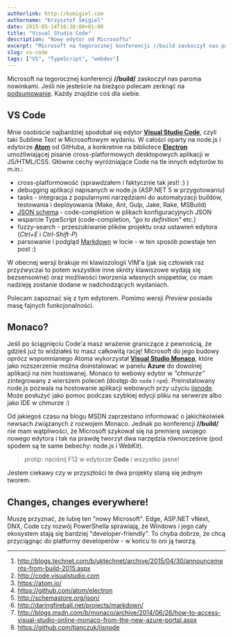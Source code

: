 ```yaml
---
authorlink: http://ksmigiel.com
authorname: "Krzysztof Śmigiel"
date: 2015-05-14T16:38:00+01:00
title: "Visual Studio Code"
description: "Nowy edytor od Microsoftu"
excerpt: "Microsoft na tegorocznej konferencji //build zaskoczył nas paroma nowinkami. Jeśli nie jesteście na bieżąco polecam zerknąć na podsumowanie. Każdy znajdzie coś dla siebie."
slug: vs-code
tags: ["VS", "TypeScript", "webdev"]
---
```


Microsoft na tegorocznej konferencji **//build/** zaskoczył nas paroma nowinkami. Jeśli nie jesteście na bieżąco polecam zerknąć na [podsumowanie][1]. Każdy znajdzie coś dla siebie. 

## VS Code
Mnie osobiście najbardziej spodobał się edytor [**Visual Studio Code**][2], czyli taki Sublime Text w Microsoftowym wydaniu. W całości oparty na node.js i edytorze [**Atom**][3] od GitHuba, a konkretnie na bibliotece [**Electron**][4] umożliwiającej pisanie cross-platformowych desktopowych aplikacji w JS/HTML/CSS. Główne cechy wyróżniające Code na tle innych edytorów to m.in.:

- cross-platformowość (sprawdzałem i faktycznie tak jest! :) )
- debugging aplikacji napisanych w node.js (ASP.NET 5 w przygotowaniu)
- tasks - integracja z popularnymi narzędziami do automatyzacji buildów, testowania i deployowania (Make, Ant, Gulp, Jake, Rake, MSBuild)
- [JSON schema][5] - code-completion w plikach konfiguracyjnych JSON
- wsparcie TypeScript (code-completion, _"go to definition"_ etc.)
- fuzzy-search - przeszukiwanie plików projektu oraz ustawień edytora (_Ctrl+E_ i _Ctrl-Shift-P_)
- parsowanie i podgląd [Markdown][6] w locie - w ten sposób powstaje ten post :)

W obecnej wersji brakuje mi klawiszologii VIM'a (jak się człowiek raz przyzwyczai to potem wszystkie inne skróty klawiszowe wydają się bezsensowne) oraz możliwości tworzenia własnych snippetów, co mam nadzieję zostanie dodane w nadchodzących wydaniach.

Polecam zapoznać się z tym edytorem. Pomimo wersji _Preview_ posiada masę fajnych funkcjonalności.

## Monaco?
Jeśli po ściągnięciu Code'a masz wrażenie graniczące z pewnością, że gdzieś już to widziałeś to masz całkowitą rację! Microsoft do jego budowy oprócz wspomnianego Atoma wykorzystał [**Visual Studio Monaco**][7], które jako rozszerzenie można doinstalować w panelu **Azure** do dowolnej aplikacji na nim hostowanej. Monaco to webowy edytor w _"chmurze"_ zintegrowany z wierszem poleceń (dostęp do `node` i `npm`). Preinstalowany node.js pozwala na hostowanie aplikacji webowych przy użyciu [iisnode][8]. Może posłużyć jako pomoc podczas szybkiej edycji pliku na serwerze albo jako IDE w chmurze :)

Od jakiegoś czasu na blogu MSDN zaprzestano informować o jakichkolwiek newsach związanych z rozwojem Monaco. Jednak po konferencji **//build/** nie mam wątpliwości, że Microsoft szykował się na premierę swojego nowego edytora i tak na prawdę tworzył dwa narzędzia równocześnie (pod spodem są te same bebechy: node.js i WebKit).

> protip: naciśnij F12 w edytorze **Code** i wszystko jasne!

Jestem ciekawy czy w przyszłości te dwa projekty staną się jednym tworem.

## Changes, changes everywhere!
Muszę przyznać, że lubię ten "nowy Microsoft". Edge, ASP.NET vNext, DNX, Code czy rozwój PowerShella sprawiają, że Windows i jego cały ekosystem stają się bardziej "developer-friendly". To chyba dobrze, że chcą przyciągnąc do platformy developerów - w końcu to oni ją tworzą.

---

1. http://blogs.technet.com/b/uktechnet/archive/2015/04/30/announcements-from-build-2015.aspx
2. http://code.visualstudio.com
3. https://atom.io/
4. https://github.com/atom/electron
5. http://schemastore.org/json/
6. http://daringfireball.net/projects/markdown/
7. http://blogs.msdn.com/b/monaco/archive/2014/06/26/how-to-access-visual-studio-online-monaco-from-the-new-azure-portal.aspx
8. https://github.com/tjanczuk/iisnode


[1]: http://blogs.technet.com/b/uktechnet/archive/2015/04/30/announcements-from-build-2015.aspx
[2]: http://code.visualstudio.com
[3]: https://atom.io/
[4]: https://github.com/atom/electron
[5]: http://schemastore.org/json/
[6]: http://daringfireball.net/projects/markdown/
[7]: http://blogs.msdn.com/b/monaco/archive/2014/06/26/how-to-access-visual-studio-online-monaco-from-the-new-azure-portal.aspx
[8]: https://github.com/tjanczuk/iisnode